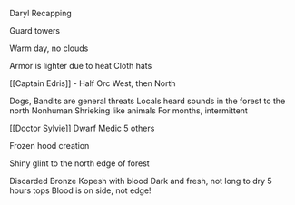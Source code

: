 Daryl Recapping

Guard towers

Warm day, no clouds

Armor is lighter due to heat
Cloth hats

[[Captain Edris]] - Half Orc
West, then North

Dogs, Bandits are general threats
Locals heard sounds in the forest to the north
Nonhuman Shrieking like animals
For months, intermittent

[[Doctor Sylvie]] Dwarf Medic
5 others

Frozen hood creation


Shiny glint to the north edge of forest

Discarded Bronze Kopesh with blood
Dark and fresh, not long to dry
5 hours tops
Blood is on side, not edge!




